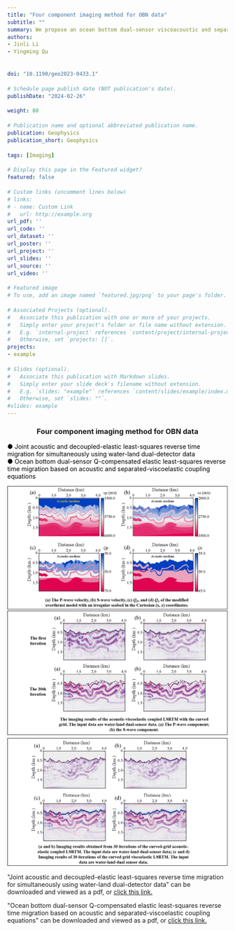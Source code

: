 ```yaml
---
title: "Four component imaging method for OBN data"
subtitle: ""
summary: We propose an ocean bottom dual-sensor viscoacoustic and separated-viscoelastic coupled Q-compensated least-squares reverse time migration (OBD-VSV-QLSRTM) in curvilinear coordinates. In this method, to solve the Q-compensated elastic inverse problem, we jointly use the recorded acoustic pressure and elastic multicomponent seismic data from the OBD observation system. 
authors:
- Jinli Li
- Yingming Qu


doi: "10.1190/geo2023-0433.1"

# Schedule page publish date (NOT publication's date).
publishDate: "2024-02-26"

weight: 80

# Publication name and optional abbreviated publication name.
publication: Geophysics
publication_short: Geophysics 

tags: [Imaging]

# Display this page in the Featured widget?
featured: false

# Custom links (uncomment lines below)
# links:
# - name: Custom Link
#   url: http://example.org
url_pdf: ''
url_code: ''
url_dataset: ''
url_poster: ''
url_project: ''
url_slides: ''
url_source: ''
url_video: ''

# Featured image
# To use, add an image named `featured.jpg/png` to your page's folder. 

# Associated Projects (optional).
#   Associate this publication with one or more of your projects.
#   Simply enter your project's folder or file name without extension.
#   E.g. `internal-project` references `content/project/internal-project/index.md`.
#   Otherwise, set `projects: []`.
projects:
- example

# Slides (optional).
#   Associate this publication with Markdown slides.
#   Simply enter your slide deck's filename without extension.
#   E.g. `slides: "example"` references `content/slides/example/index.md`.
#   Otherwise, set `slides: ""`.
#slides: example
---
```


### <center>Four component imaging method for OBN data<center>

 <font color=black> ● Joint acoustic and decoupled-elastic least-squares reverse time migration for simultaneously using water-land dual-detector data</font><br /> 
 <font color=black> ● Ocean bottom dual-sensor Q-compensated elastic least-squares reverse time migration based on acoustic and separated-viscoelastic coupling equations</font>

<div style="text-align: center;">
  <img src="./Four component imaging method for OBN data.assets/图片1.png" alt="Image Alt Text" style="max-width: 100%; height: auto;">
</div>

<div style="text-align: center;">
  <img src="./Four component imaging method for OBN data.assets/图片2.png" alt="Image Alt Text" style="max-width: 100%; height: auto;">
</div>

<div style="text-align: center;">
  <img src="./Four component imaging method for OBN data.assets/图片3.png" alt="Image Alt Text" style="max-width: 100%; height: auto;">
</div>




"Joint acoustic and decoupled-elastic least-squares reverse time migration for simultaneously using water-land dual-detector data" can be downloaded and viewed as a pdf, or [click this link.](https://ieeexplore.ieee.org/document/10109715)

"Ocean bottom dual-sensor Q-compensated elastic least-squares reverse time migration based on acoustic and separated-viscoelastic coupling equations" can be downloaded and viewed as a pdf, or [click this link.](https://library.seg.org/doi/10.1190/geo2023-0433.1)
